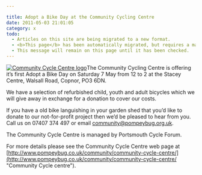 ```yaml
---

title: Adopt a Bike Day at the Community Cycling Centre
date: 2011-05-03 21:01:05
category: x
todo:
  - Articles on this site are being migrated to a new format.
  - <b>This page</b> has been automatically migrated, but requires a manual check-&amp;-tune to ensure the format and links all work as expected.
  - This message will remain on this page until it has been checked.
---
```


[![](http://www.pompeybug.co.uk/wp-content/uploads/2011/05/CCC-logo-300x175.png "Community Cycle Centre logo")](http://www.pompeybug.co.uk/wp-content/uploads/2011/05/CCC-logo.png)The Community Cycling Centre is offering it’s first Adopt a Bike Day on Saturday 7 May from 12 to 2 at the Stacey Centre, Walsall Road, Copnor, PO3 6DN.

We have a selection of refurbished child, youth and adult bicycles which we will give away in exchange for a donation to cover our costs.

If you have a old bike languishing in your garden shed that you’d like to donate to our not-for-profit project then we’d be pleased to hear from you. Call us on 07407 374 497 or email community@pompeybug.org.uk.

The Community Cycle Centre is managed by Portsmouth Cycle Forum.

For more details please see the Community Cycle Centre web page at [http://www.pompeybug.co.uk/community/community-cycle-centre/](http://www.pompeybug.co.uk/community/community-cycle-centre/ "Community Cycle centre").
